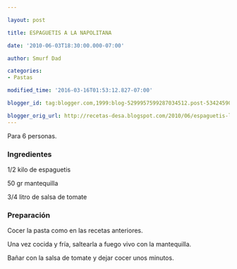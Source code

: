 ```yaml
---

layout: post

title: ESPAGUETIS A LA NAPOLITANA

date: '2010-06-03T18:30:00.000-07:00'

author: Smurf Dad

categories:
- Pastas

modified_time: '2016-03-16T01:53:12.827-07:00'

blogger_id: tag:blogger.com,1999:blog-5299957599287034512.post-5342459068290111528

blogger_orig_url: http://recetas-desa.blogspot.com/2010/06/espaguetis-la-napolitana.html
---
```


Para 6 personas.

<h3>Ingredientes</h3>

1/2 kilo de espaguetis

50 gr mantequilla

3/4 litro de salsa de tomate

<h3>Preparación</h3>

Cocer la pasta como en las recetas anteriores.

Una vez cocida y fría, saltearla a fuego vivo con la mantequilla.

Bañar con la salsa de tomate y dejar cocer unos minutos.

